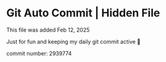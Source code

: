 # Git Auto Commit | Hidden File

This file was added Feb 12, 2025

Just for fun and keeping my daily git commit active 🤪

commit number: 2939774
